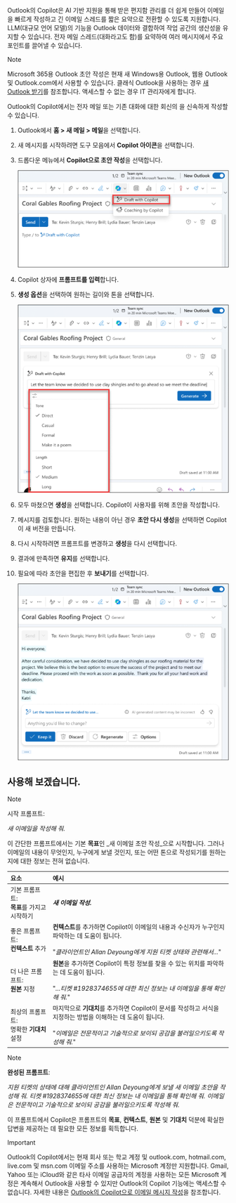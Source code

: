Outlook의 Copilot은 AI 기반 지원을 통해 받은 편지함 관리를 더 쉽게 만들어 이메일을 빠르게 작성하고 긴 이메일 스레드를 짧은 요약으로 전환할 수 있도록 지원합니다. LLM(대규모 언어 모델)의 기능을 Outlook 데이터와 결합하여 작업 공간의 생산성을 유지할 수 있습니다. 전자 메일 스레드(대화라고도 함)를 요약하여 여러 메시지에서 주요 포인트를 끌어낼 수 있습니다.

> [!NOTE]
> Microsoft 365용 Outlook 초안 작성은 현재 새 Windows용 Outlook, 웹용 Outlook 및 Outlook.com에서 사용할 수 있습니다. 클래식 Outlook을 사용하는 경우 [새 Outlook 받기](https://support.microsoft.com/office/start-using-new-outlook-for-windows-4395454d-cb2f-4c16-bb24-fa4bb36650ae)를 참조합니다. 액세스할 수 없는 경우 IT 관리자에게 합니다.

Outlook의 Copilot에서는 전자 메일 또는 기존 대화에 대한 회신의 을 신속하게 작성할 수 있습니다.

1. Outlook에서 **홈 > 새 메일 > 메일**을 선택합니다.

1. 새 메시지를 시작하려면 도구 모음에서 **Copilot 아이콘**을 선택합니다.

1. 드롭다운 메뉴에서 **Copilot으로 초안 작성**을 선택합니다.

    ![Outlook 도구 모음의 Copilot 아이콘 스크린샷.](../media/copilot-toolbar-outlook.png)

1. Copilot 상자에 **프롬프트를 입력**합니다.

1. **생성 옵션**을 선택하여 원하는 길이와 톤을 선택합니다.

    ![Outlook의 Copilot에서 초안을 사용자 지정하는 데 사용할 수 있는 옵션의 스크린샷.](../media/copilot-generate-options-outlook.png)

1. 모두 마쳤으면 **생성**을 선택합니다. Copilot이 사용자를 위해 초안을 작성합니다.

1. 메시지를 검토합니다. 원하는 내용이 아닌 경우 **초안 다시 생성**을 선택하면 Copilot이 새 버전을 만듭니다.

1. 다시 시작하려면 프롬프트를 변경하고 **생성**을 다시 선택합니다.

1. 결과에 만족하면 **유지**를 선택합니다.

1. 필요에 따라 초안을 편집한 후 **보내기**를 선택합니다.

    ![Outlook의 Copilot으로 생성된 이메일 초안 스크린샷.](../media/copilot-draft-results-outlook.png)

## 사용해 보겠습니다.

> [!NOTE]
> 시작 프롬프트:
>
> _새 이메일을 작성해 줘._

이 간단한 프롬프트에서는 기본 **목표**인 _새 이메일 초안 작성_으로 시작합니다. 그러나 이메일의 내용이 무엇인지, 누구에게 보낼 것인지, 또는 어떤 톤으로 작성되기를 원하는지에 대한 정보는 전혀 없습니다.

| 요소 | 예시 |
| :------ | :------- |
| 기본 프롬프트: <br>**목표**를 가지고 시작하기 | **_새 이메일 작성._** |
| 좋은 프롬프트: <br>**컨텍스트** 추가 | **컨텍스트**를 추가하면 Copilot이 이메일의 내용과 수신자가 누구인지 파악하는 데 도움이 됩니다.<br><br>"_클라이언트인 Allan Deyoung에게 지원 티켓 상태와 관련해서..._" |
| 더 나은 프롬프트: <br>**원본** 지정 | **원본**을 추가하면 Copilot이 특정 정보를 찾을 수 있는 위치를 파악하는 데 도움이 됩니다.<br><br>"_...티켓 #1928374655에 대한 최신 정보는 내 이메일을 통해 확인해 줘._" |
| 최상의 프롬프트: <br>명확한 **기대치** 설정 | 마지막으로 **기대치**를 추가하면 Copilot이 문서를 작성하고 서식을 지정하는 방법을 이해하는 데 도움이 됩니다.<br><br>"_이메일은 전문적이고 기술적으로 보이되 공감을 불러일으키도록 작성해 줘._" |

> [!NOTE]
> **완성된 프롬프트**:
>
> _지원 티켓의 상태에 대해 클라이언트인 Allan Deyoung에게 보낼 새 이메일 초안을 작성해 줘. 티켓 #1928374655에 대한 최신 정보는 내 이메일을 통해 확인해 줘. 이메일은 전문적이고 기술적으로 보이되 공감을 불러일으키도록 작성해 줘._

이 프롬프트에서 Copilot은 프롬프트의 **목표**, **컨텍스트**, **원본** 및 **기대치** 덕분에 확실한 답변을 제공하는 데 필요한 모든 정보를 획득합니다. 

> [!IMPORTANT]
> Outlook의 Copilot에서는 현재 회사 또는 학교 계정 및 outlook.com, hotmail.com, live.com 및 msn.com 이메일 주소를 사용하는 Microsoft 계정만 지원합니다. Gmail, Yahoo 또는 iCloud와 같은 타사 이메일 공급자의 계정을 사용하는 모든 Microsoft 계정은 계속해서 Outlook을 사용할 수 있지만 Outlook의 Copilot 기능에는 액세스할 수 없습니다. 자세한 내용은 [Outlook의 Copilot으로 이메일 메시지 작성](https://support.microsoft.com/office/draft-an-email-message-with-copilot-in-outlook-3eb1d053-89b8-491c-8a6e-746015238d9b)을 참조합니다.